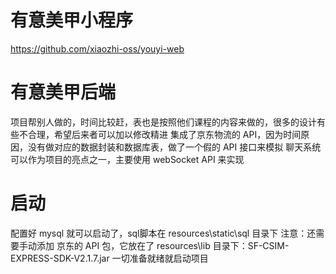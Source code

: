 # 有意美甲小程序
https://github.com/xiaozhi-oss/youyi-web

# 有意美甲后端 
项目帮别人做的，时间比较赶，表也是按照他们课程的内容来做的，很多的设计有些不合理，希望后来者可以加以修改精进
集成了京东物流的 API，因为时间原因，没有做对应的数据封装和数据库表，做了一个假的 API 接口来模拟
聊天系统可以作为项目的亮点之一，主要使用 webSocket API 来实现

# 启动
配置好 mysql 就可以启动了，sql脚本在 resources\static\sql 目录下
注意：还需要手动添加 京东的 API 包，它放在了 resources\lib 目录下：SF-CSIM-EXPRESS-SDK-V2.1.7.jar
一切准备就绪就启动项目
